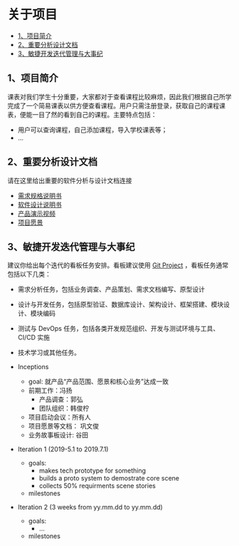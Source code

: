 # 关于项目


- [1、项目简介](https://github.com/sysu-coursecard/Coursecard2.0/blob/master/dashboard/01-about.md#1项目简介)
- [2、重要分析设计文档](https://github.com/sysu-coursecard/Coursecard2.0/blob/master/dashboard/01-about.md#2重要分析设计文档)
- [3、敏捷开发迭代管理与大事纪](https://github.com/sysu-coursecard/Coursecard2.0/blob/master/dashboard/01-about.md#3敏捷开发迭代管理与大事纪)


## 1、项目简介

课表对我们学生十分重要，大家都对于查看课程比较麻烦，因此我们根据自己所学完成了一个简易课表以供方便查看课程。用户只需注册登录，获取自己的课程课表，便能一目了然的看到自己的课程。主要特点包括：

- 用户可以查询课程，自己添加课程，导入学校课表等；
- …

## 2、重要分析设计文档

请在这里给出重要的软件分析与设计文档连接


- [需求规格说明书](https://github.com/sysu-coursecard/Coursecard2.0/blob/master/dashboard/Requirementspecification.pdf)
- [软件设计说明书](https://github.com/sysu-coursecard/Coursecard2.0/blob/master/dashboard/API_Design.md)
- [产品演示视频](https://github.com/sysu-coursecard/Coursecard2.0/blob/master/dashboard/assets/video.mp4)
- [项目愿景](https://github.com/sysu-coursecard/Coursecard2.0/blob/master/dashboard/04-vision.md)


## 3、敏捷开发迭代管理与大事纪

建议你给出每个迭代的看板任务安排。看板建议使用 [Git Project](https://github.com/orgs/rookies-sysu/projects?query=is%3Aclosed) ，看板任务通常包括以下几类：

- 需求分析任务，包括业务调查、产品策划、需求文档编写、原型设计
- 设计与开发任务，包括原型验证、数据库设计、架构设计、框架搭建、模块设计、模块编码
- 测试与 DevOps 任务，包括各类开发规范组织、开发与测试环境与工具、CI/CD 实施
- 技术学习或其他任务。


- Inceptions
  - goal: 就产品“产品范围、愿景和核心业务”达成一致
  - 前期工作：冯扬
    - 产品调查：郭弘
    - 团队组织：韩俊柠
  - 项目启动会议：所有人
  - 项目愿景等文档： 巩文俊
  - 业务故事板设计: 谷田
- Iteration 1 (2019-5.1 to 2019.7.1)

  - goals:
    - makes tech prototype for something
    - builds a proto system to demostrate core scene
    - collects 50% requirments scene stories
  - milestones

- Iteration 2 (3 weeks from yy.mm.dd to yy.mm.dd)
  - goals:
    - …
  - milestones
